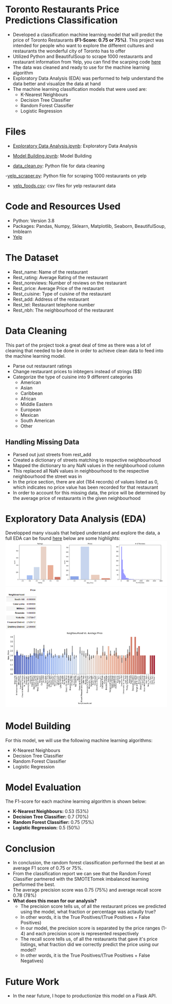 # Toronto Restaurants Price Predictions Classification
- Developed a classification machine learning model that will predict the price of Toronto Restaurants **(F1-Score: 0.75 or 75%)**. This project was intended for people who want to explore the different cultures and restaurants the wonderful city of Toronto has to offer
- Utilized Python and BeautifulSoup to scrape 1000 restaurants and restaurant information from Yelp, you can find the scarping code [here](https://github.com/jason-huynh83/Toronto_Restaurant_Predictions/blob/master/yelp_scraper.py)
- The data was cleaned and ready to use for the machine learning algorithm
- Exploratory Data Analysis (EDA) was performed to help understand the data better and visualize the data at hand
- The machine learning classification models that were used are:
  - K-Nearest Neighbours
  - Decision Tree Classifier
  - Random Forest Classifier
  - Logistic Regression
 
# Files
- [Exploratory Data Analysis.ipynb](https://github.com/jason-huynh83/Toronto_Restaurant_Predictions/blob/master/Exploratory%20Data%20Analysis.ipynb): Exploratory Data Analysis

- [Model Building.ipynb](https://github.com/jason-huynh83/Toronto_Restaurant_Predictions/blob/master/Model%20Building.ipynb): Model Building

- [data_clean.py](https://github.com/jason-huynh83/Toronto_Restaurant_Predictions/blob/master/data_clean.py): Python file for data cleaning

-[yelp_scraper.py](https://github.com/jason-huynh83/Toronto_Restaurant_Predictions/blob/master/yelp_scraper.py): Python file for scraping 1000 restaurants on yelp

- [yelp_foods.csv](https://github.com/jason-huynh83/Toronto_Restaurant_Predictions/blob/master/yelp_foods.csv): csv files for yelp restaurant data

# Code and Resources Used
- Python: Version 3.8
- Packages: Pandas, Numpy, Sklearn, Matplotlib, Seaborn, BeautifulSoup, Imblearn
- [Yelp]('https://www.yelp.ca/search?find_desc=Restaurants&find_loc=Toronto%2C%20ON&start=0)

# The Dataset
- Rest_name: Name of the restaurant
- Rest_rating: Average Rating of the restaurant
- Rest_noreviews: Number of reviews on the restaurant
- Rest_price: Average Price of the restaurant
- Rest_cuisine: Type of cuisine of the restaurant
- Rest_add: Address of the restaurant
- Rest_tel: Restaurant telephone number
- Rest_nbh: The neighbourhood of the restaurant

# Data Cleaning
This part of the project took a great deal of time as there was a lot of cleaning that needed to be done in order to achieve clean data to feed into the machine learning model.
- Parse out restaurant ratings
- Change restaurant prices to inbtegers instead of strings ($$)
- Categorize the type of cuisine into 9 different categories
  - American
  - Asian
  - Caribbean
  - African
  - Middle Eastern
  - European
  - Mexican
  - South American
  - Other
## Handling Missing Data
- Parsed out just streets from rest_add
- Created a dictionary of streets matching to respective neighbourhood
- Mapped the dictionary to any NaN values in the neighbourhood column
- This replaced all NaN values in neighbourhood to the respective neighbourhood the street was in
- In the price section, there are alot (184 records) of values listed as 0, which indicates no price value has been recorded for that restaurant
- In order to account for this missing data, the price will be determined by the average price of restaurants in the given neighbourhood

# Exploratory Data Analysis (EDA)
Developped many visuals that helped understand and explore the data, a full EDA can be found [here](https://github.com/jason-huynh83/Toronto_Restaurant_Predictions/blob/master/Exploratory%20Data%20Analysis.ipynb) below are some highlights:
![](https://github.com/jason-huynh83/Toronto_Restaurant_Predictions/blob/master/Images/graphs.PNG)
![](https://github.com/jason-huynh83/Toronto_Restaurant_Predictions/blob/master/Images/nbh.PNG)

# Model Building
For this model, we will use the following machine learning algorithms:
- K-Nearest Neighbours
- Decision Tree Classifier
- Random Forest Classifier
- Logistic Regression

# Model Evaluation
The F1-score for each machine learning algorithm is shown below:
  - **K-Nearest Neighbours:** 0.53 (53%)
  - **Decision Tree Classifier:** 0.7 (70%)
  - **Random Forest Classifier:** 0.75 (75%)
  - **Logistic Regression:** 0.5 (50%)
# Conclusion
- In conclusion, the random forest classification performed the best at an average F1 score of 0.75 or 75%. 
- From the classification report we can see that the Random Forest Classifier partnered with the SMOTETomek imbalanced learning performed the best. 
- The average precision score was 0.75 (75%) and average recall score 0.78 (78%)
- **What does this mean for our analysis?**
  - The precision score tells us, of all the restaurant prices we predicted using the model, what fraction or percentage was actaully true?
  - In other words, it is the True Positives/(True Positives + False Positives)
  - In our model, the precision score is separated by the price ranges (1-4) and each precision score is represented respectively
  - The recall score tells us, of all the restaurants that gave it's price listings, what fraction did we correctly predict the price using our model?
  - In other words, it is the True Positives/(True Positives + False Negatives)
# Future Work
- In the near future, I hope to productionize this model on a Flask API. 
